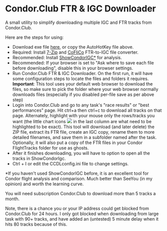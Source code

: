 # Condor.Club FTR & IGC Downloader
A small utility to simplify downloading multiple IGC and FTR tracks from Condor.Club.

Here are the steps for using:
- Download exe file [here](https://github.com/ryanwoodie/Condor.Club-FTR-IGC-Downloader/releases), or copy the AutoHotKey file above.
- Required: Install [7-Zip](https://www.7-zip.org/download.html) and [CoFliCo](https://condorutill.fr/CoFliCo/CoFliCoV111.zip) FTR-to-IGC file converter.
- Recommended: Install [ShowCondorIGC*](https://virtualsoaring.eu/download#:~:text=showcondorigc%202.62c%20for%20c2) for analysis.
- Recommended: If your browser is set to "Ask where to save each file before downloading", disable this in your browser settings.
- Run Condor.Club FTR & IGC Downloader. On the first run, it will have some configuration steps to locate the files and folders it requires. **Important**: This tool uses your default web browser to download the files, so make sure to pick the folder where your web browser normally downloads files (especially if you disabled per-file save as per above step)
- Login into Condor.Club and go to any task's "race results" or "best performances" page. Hit ctrl+a then ctrl+c to download all tracks on that page. Alternately, highlight with your mouse only the rows/tracks you want (the little chart icons ![](https://www.condor.club/i/graph2.gif) in the last column are what need to be highlighted to be exact). This tool will download (and later delete) the ZIP file, extract its FTR file, create an IGC copy, rename them to more detailed filenames, and save them in a subfolder named after the task. Optionally, it will also put a copy of the FTR files in your Condor FlightTracks folder for use as ghosts.
- After it finishes downloading, you will have to option to open all the tracks in ShowCondorIgc.
- Ctrl + I or edit the CCDLconfig.ini file to change settings.

*If you haven't used ShowCondorIGC before, it is an excellent tool for Condor flight analysis and comparison. Much better than SeeYou (in my opinion) and worth the learning curve.

You will need subscription Condor.Club to download more than 5 tracks a month.

Note, there is a chance you or your IP address could get blocked from Condor.Club for 24 hours. I only got blocked when downloading from large task with 90+ tracks, and have added an (untested) 5 minute delay when it hits 80 tracks because of this.
